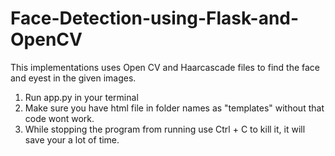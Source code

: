 # Face-Detection-using-Flask-and-OpenCV

This implementations uses Open CV and Haarcascade files to find the face and eyest in the given images.

1) Run app.py in your terminal
2) Make sure you have html file in folder names as "templates" without that code wont work.
3) While stopping the program from running use Ctrl + C to kill it, it will save your a lot of time.


